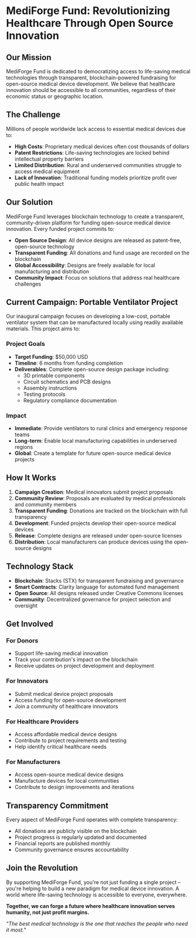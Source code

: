 # MediForge Fund: Revolutionizing Healthcare Through Open Source Innovation

## Our Mission

MediForge Fund is dedicated to democratizing access to life-saving medical technologies through transparent, blockchain-powered fundraising for open-source medical device development. We believe that healthcare innovation should be accessible to all communities, regardless of their economic status or geographic location.

## The Challenge

Millions of people worldwide lack access to essential medical devices due to:
- **High Costs**: Proprietary medical devices often cost thousands of dollars
- **Patent Restrictions**: Life-saving technologies are locked behind intellectual property barriers
- **Limited Distribution**: Rural and underserved communities struggle to access medical equipment
- **Lack of Innovation**: Traditional funding models prioritize profit over public health impact

## Our Solution

MediForge Fund leverages blockchain technology to create a transparent, community-driven platform for funding open-source medical device innovation. Every funded project commits to:

- **Open Source Design**: All device designs are released as patent-free, open-source technology
- **Transparent Funding**: All donations and fund usage are recorded on the blockchain
- **Global Accessibility**: Designs are freely available for local manufacturing and distribution
- **Community Impact**: Focus on solutions that address real healthcare challenges

## Current Campaign: Portable Ventilator Project

Our inaugural campaign focuses on developing a low-cost, portable ventilator system that can be manufactured locally using readily available materials. This project aims to:

### Project Goals
- **Target Funding**: $50,000 USD
- **Timeline**: 6 months from funding completion
- **Deliverables**: Complete open-source design package including:
  - 3D printable components
  - Circuit schematics and PCB designs
  - Assembly instructions
  - Testing protocols
  - Regulatory compliance documentation

### Impact
- **Immediate**: Provide ventilators to rural clinics and emergency response teams
- **Long-term**: Enable local manufacturing capabilities in underserved regions
- **Global**: Create a template for future open-source medical device projects

## How It Works

1. **Campaign Creation**: Medical innovators submit project proposals
2. **Community Review**: Proposals are evaluated by medical professionals and community members
3. **Transparent Funding**: Donations are tracked on the blockchain with full transparency
4. **Development**: Funded projects develop their open-source medical devices
5. **Release**: Complete designs are released under open-source licenses
6. **Distribution**: Local manufacturers can produce devices using the open-source designs

## Technology Stack

- **Blockchain**: Stacks (STX) for transparent fundraising and governance
- **Smart Contracts**: Clarity language for automated fund management
- **Open Source**: All designs released under Creative Commons licenses
- **Community**: Decentralized governance for project selection and oversight

## Get Involved

### For Donors
- Support life-saving medical innovation
- Track your contribution's impact on the blockchain
- Receive updates on project development and deployment

### For Innovators
- Submit medical device project proposals
- Access funding for open-source development
- Join a community of healthcare innovators

### For Healthcare Providers
- Access affordable medical device designs
- Contribute to project requirements and testing
- Help identify critical healthcare needs

### For Manufacturers
- Access open-source medical device designs
- Manufacture devices for local communities
- Contribute to design improvements and iterations

## Transparency Commitment

Every aspect of MediForge Fund operates with complete transparency:
- All donations are publicly visible on the blockchain
- Project progress is regularly updated and documented
- Financial reports are published monthly
- Community governance ensures accountability

## Join the Revolution

By supporting MediForge Fund, you're not just funding a single project – you're helping to build a new paradigm for medical device innovation. A world where life-saving technology is accessible to everyone, everywhere.

**Together, we can forge a future where healthcare innovation serves humanity, not just profit margins.**

*"The best medical technology is the one that reaches the people who need it most."*